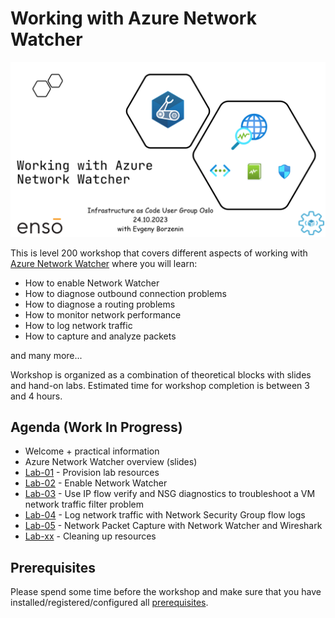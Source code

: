 # Working with Azure Network Watcher

![logo](assets/images/logo.png)

This is level 200 workshop that covers different aspects of working with [Azure Network Watcher](https://learn.microsoft.com/en-us/azure/network-watcher/network-watcher-monitoring-overview) where you will learn:

- How to enable Network Watcher
- How to diagnose outbound connection problems
- How to diagnose a routing problems
- How to monitor network performance
- How to log network traffic
- How to capture and analyze packets

and many more...

Workshop is organized as a combination of theoretical blocks with slides and hand-on labs. Estimated time for workshop completion is between 3 and 4 hours.

## Agenda (Work In Progress)

- Welcome + practical information
- Azure Network Watcher overview (slides)
- [Lab-01](labs/lab-01/index.md) - Provision lab resources
- [Lab-02](labs/lab-02/index.md) - Enable Network Watcher
- [Lab-03](labs/lab-03/index.md) - Use IP flow verify and NSG diagnostics to troubleshoot a VM network traffic filter problem
- [Lab-04](labs/lab-04/index.md) - Log network traffic with Network Security Group flow logs
- [Lab-05](labs/lab-05/index.md) - Network Packet Capture with Network Watcher and Wireshark
- [Lab-xx](labs/lab-xx/index.md) - Cleaning up resources

## Prerequisites

Please spend some time before the workshop and make sure that you have installed/registered/configured all [prerequisites](./prerequisites.md).